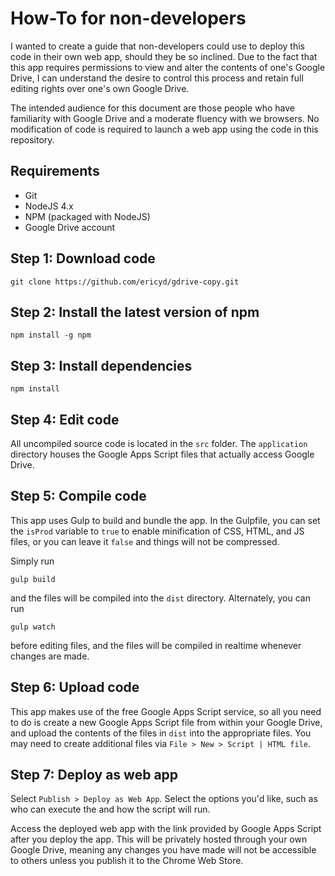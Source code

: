 How-To for non-developers
=========================

I wanted to create a guide that non-developers could use to deploy this code in their own web app, should they be so inclined.  Due to the fact that this app requires permissions to view and alter the contents of one's Google Drive, I can understand the desire to control this process and retain full editing rights over one's own Google Drive.

The intended audience for this document are those people who have familiarity with Google Drive and a moderate fluency with we browsers.  No modification of code is required to launch a web app using the code in this repository.

## Requirements

* Git
* NodeJS 4.x
* NPM (packaged with NodeJS)
* Google Drive account

## Step 1: Download code

```
git clone https://github.com/ericyd/gdrive-copy.git
```

## Step 2: Install the latest version of npm

```
npm install -g npm
```

## Step 3: Install dependencies

```
npm install
```

## Step 4: Edit code

All uncompiled source code is located in the `src` folder.  The `application` directory houses the Google Apps Script files that actually access Google Drive.

## Step 5: Compile code

This app uses Gulp to build and bundle the app.  In the Gulpfile, you can set the `isProd` variable to `true` to enable minification of CSS, HTML, and JS files, 
or you can leave it `false` and things will not be compressed. 

Simply run
```
gulp build
```
and the files will be compiled into the `dist` directory.  Alternately, you can run 
```
gulp watch
```
before editing files, and the files will be compiled in realtime whenever changes are made.

## Step 6: Upload code

This app makes use of the free Google Apps Script service, so all you need to do is create a new Google Apps Script file from within your Google Drive, and upload the contents of the files in `dist` into the appropriate files.  You may need to create additional files via `File > New > Script | HTML file`.
   
## Step 7: Deploy as web app

Select `Publish > Deploy as Web App`.  Select the options you'd like, such as who can execute the and how the script will run.

Access the deployed web app with the link provided by Google Apps Script after you deploy the app.  This will be privately hosted through your own Google Drive, meaning any changes you have made will not be accessible to others unless you publish it to the Chrome Web Store. 